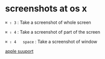 # screenshots at os x


`⌘ ⇧ 3` : Take a screenshot of whole screen

`⌘ ⇧ 4` : Take a screenshot of part of the screen

`⌘ ⇧ 4   space` : Take a screenshot of window

[apple suuport](https://support.apple.com/en-us/HT201361)
